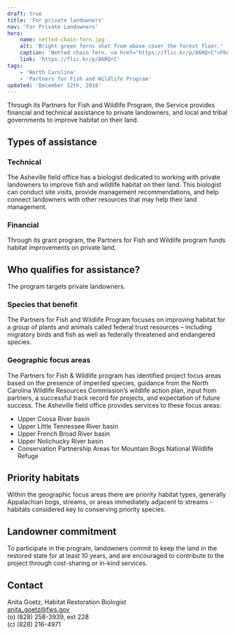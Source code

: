 ```yaml
---
draft: true
title: 'For private landowners'
nav: 'For Private Landowners'
hero:
    name: netted-chain-fern.jpg
    alt: 'Bright green ferns shot from above cover the forest floor.'
    caption: 'Netted chain fern. <a href="https://flic.kr/p/86RQrC">Photo</a> by Gary Peeples, USFWS.'
    link: 'https://flic.kr/p/86RQrC'
tags:
    - 'North Carolina'
    - 'Partners for Fish and Wildlife Program'
updated: 'December 12th, 2018'
---
```


Through its Partners for Fish and Wildlife Program, the Service provides financial and technical assistance to private landowners, and local and tribal governments to improve habitat on their land.

## Types of assistance

### Technical

The Asheville field office has a biologist dedicated to working with private landowners to improve fish and wildlife habitat on their land. This biologist can conduct site visits, provide management recommendations, and help connect landowners with other resources that may help their land management.

### Financial

Through its grant program, the Partners for Fish and Wildlife program funds habitat improvements on private land.

## Who qualifies for assistance?

The program targets private landowners.

### Species that benefit

The Partners for Fish and Wildlife Program focuses on improving habitat for a group of plants and animals called federal trust resources – including migratory birds and fish as well as federally threatened and endangered species.

### Geographic focus areas

The Partners for Fish & Wildlife program has identified project focus areas based on the presence of imperiled species, guidance from the North Carolina Wildlife Resources Commission’s wildlife action plan, input from partners, a successful track record for projects, and expectation of future success. The Asheville field office provides services to these focus areas:

- Upper Coosa River basin
- Upper Little Tennessee River basin
- Upper French Broad River basin
- Upper Nolichucky River basin
- Conservation Partnership Areas for Mountain Bogs National Wildlife Refuge

## Priority habitats

Within the geographic focus areas there are priority habitat types, generally Appalachian bogs, streams, or areas immediately adjacent to streams - habitats considered key to conserving priority species.

## Landowner commitment

To participate in the program, landowners commit to keep the land in the restored state for at least 10 years, and are encouraged to contribute to the project through cost-sharing or in-kind services.

## Contact

Anita Goetz, Habitat Restoration Biologist  
[anita_goetz@fws.gov](mailto:anita_goetz@fws.gov)  
(o) (828) 258-3939, ext 228  
(c) (828) 216-4971
